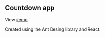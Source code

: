 ## Countdown app

View [demo](https://ivang316.github.io/playground/)

Created using the Ant Desing library and React.
